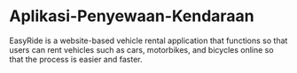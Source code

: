 # Aplikasi-Penyewaan-Kendaraan
EasyRide is a website-based vehicle rental application that functions so that users can rent vehicles such as cars, motorbikes, and bicycles online so that the process is easier and faster. 

